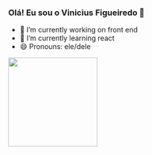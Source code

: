 ### Olá! Eu sou o Vinicius Figueiredo 👋

- 🔭 I’m currently working on front end
- 🌱 I’m currently learning react
- 😄 Pronouns: ele/dele

<div>
  <a href="https://github.com/ViniiD3v">
  <img height="180cm" src="https://github-readme-stats.vercel.app/api?username=ViniiD3v&show_icons=true&theme=dark">
</div>
